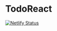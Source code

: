 # TodoReact
[![Netlify Status](https://api.netlify.com/api/v1/badges/b0bb8601-6440-4014-99ca-6a80eae6d2a6/deploy-status)](https://app.netlify.com/sites/todo-kylaz/deploys)
